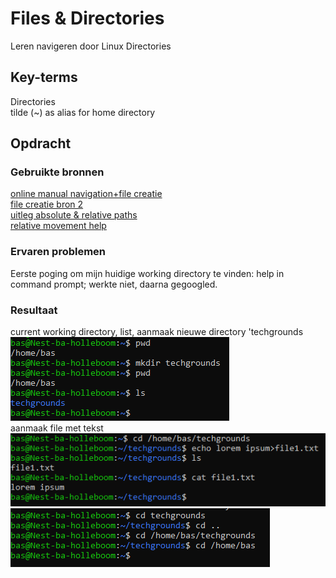 # Files & Directories
Leren navigeren door Linux Directories

## Key-terms
Directories  
tilde (~) as alias for home directory
	
## Opdracht
### Gebruikte bronnen
[online manual navigation+file creatie](https://www.pluralsight.com/guides/beginner-linux-navigation-manual)  
[file creatie bron 2](https://monovm.com/blog/how-to-create-a-text-file-in-linux/)  
[uitleg absolute & relative paths](https://linuxsimply.com/relative-path-in-linux/)  
[relative movement help](https://www.digitalocean.com/community/tutorials/basic-linux-navigation-and-file-management)

### Ervaren problemen
Eerste poging om mijn huidige working directory te vinden: help in command prompt; werkte niet, daarna gegoogled.

### Resultaat
current working directory, list, aanmaak nieuwe directory 'techgrounds  
![current working directory, list, aanmaak nieuwe directory 'techgrounds'](/01_Linux_1/images/pwd+directory-creation+list.PNG)  
aanmaak file met tekst  ![aanmaak file met tekst](/01_Linux_1/images/file+text.PNG)  
![relatieve en absolute navigatie](/01_Linux_1/images/relative+absolute.PNG)
